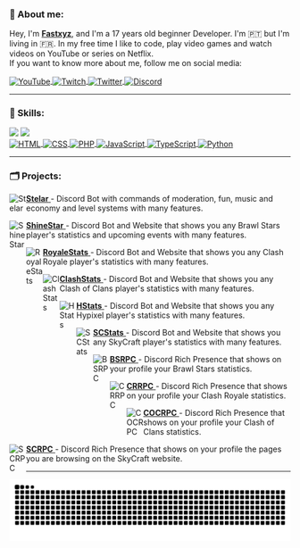### 📄 About me:

Hey, I'm <a target="_blank" href="https://github.com/Fastxyz"><b>Fastxyz</b></a>, and I'm a 17 years old beginner Developer. I'm 🇵🇹 but I'm living in 🇫🇷. In my free time I like to code, play video games and watch videos on YouTube or series on Netflix.
</br>
If you want to know more about me, follow me on social media:

<a target="_blank" href="https://www.youtube.com/c/Fastxyz">
  <img align="center" alt="YouTube" width="30px" src="https://i.imgur.com/LAOZaTt.png">
</a>
<a target="_blank" href="https://twitch.tv/fastxyz">
  <img align="center" alt="Twitch" width="30px" src="https://i.imgur.com/g81bKdb.png">
</a>
<a target="_blank" href="https://twitter.com/FastxyzGG">
  <img align="center" alt="Twitter" width="30px" src="https://i.imgur.com/BqpSjh3.png">
</a>
<a target="_blank" href="https://i.imgur.com/VU5lB6d.png">
  <img align="center" alt="Discord" width="30px" src="https://i.imgur.com/2qnd9nm.png">
</a>

<hr>

### 🚀 Skills:

<div>
  <img height="180em" src="https://github-readme-stats.vercel.app/api?username=Fastxyz&theme=dracula&show_icons=true&include_all_commits=true&count_private=true&show_owner">
  <img height="180em" src="https://github-readme-stats.vercel.app/api/top-langs/?username=Fastxyz&theme=dracula&layout=compact&langs_count=10">
</div>

<a target="_blank" href="https://www.w3schools.com/html">
  <img align="center" alt="HTML" src="https://img.shields.io/badge/HTML5-E34F26?style=for-the-badge&logo=html5&logoColor=white">
</a>

<a target="_blank" href="https://www.w3schools.com/css">
  <img align="center" alt="CSS" src="https://img.shields.io/badge/CSS3-1572B6?style=for-the-badge&logo=css3&logoColor=white">
</a>

<a target="_blank" href="https://www.php.net">
  <img align="center" alt="PHP" src="https://img.shields.io/badge/PHP-777BB4?style=for-the-badge&logo=php&logoColor=white">
</a>

<a target="_blank" href="https://www.javascript.com">
  <img align="center" alt="JavaScript" src="https://img.shields.io/badge/JavaScript-F7DF1E?style=for-the-badge&logo=javascript&logoColor=black">
</a>

<a target="_blank" href="https://www.typescriptlang.org/">
  <img align="center" alt="TypeScript" src="https://img.shields.io/badge/TypeScript-007ACC?style=for-the-badge&logo=typescript&logoColor=white">
</a>

<a target="_blank" href="https://www.python.org/">
  <img align="center" alt="Python" src="https://img.shields.io/badge/Python-3776AB?style=for-the-badge&logo=python&logoColor=white">
</a>

<hr>

### 🗂 Projects:

<a target="_blank" href="https://github.com/Fastxyz/Stelar"> <b>Stelar</b>
  <img align="left" alt="Stelar" width="30px" src="https://i.imgur.com/opmWmYA.jpg">
</a> - Discord Bot with commands of moderation, fun, music and economy and level systems with many features.

<a target="_blank" href="https://github.com/Fastxyz/ShineStar"> <b>ShineStar</b>
  <img align="left" alt="ShineStar" width="30px" src="https://i.imgur.com/LrUlHL5.png">
</a> - Discord Bot and Website that shows you any Brawl Stars player's statistics and upcoming events with many features.

<a target="_blank" href="https://github.com/Fastxyz/RoyaleStats"> <b>RoyaleStats</b>
  <img align="left" alt="RoyaleStats" width="30px" src="https://i.imgur.com/aIq8zVt.png">
</a> - Discord Bot and Website that shows you any Clash Royale player's statistics with many features.

<a target="_blank" href="https://github.com/Fastxyz/ClashStats"> <b>ClashStats</b>
  <img align="left" alt="ClashStats" width="30px" src="https://i.imgur.com/BJpmPPk.png">
</a> - Discord Bot and Website that shows you any Clash of Clans player's statistics with many features.

<a target="_blank" href="https://github.com/Fastxyz/HStats"> <b>HStats</b>
  <img align="left" alt="HStats" width="30px" src="https://i.imgur.com/G8nLp9k.png">
</a> - Discord Bot and Website that shows you any Hypixel player's statistics with many features.

<a target="_blank" href="https://github.com/Fastxyz/SCStats"> <b>SCStats</b>
  <img align="left" alt="SCStats" width="30px" src="https://i.imgur.com/9Mw8U6t.png">
</a> - Discord Bot and Website that shows you any SkyCraft player's statistics with many features.

<a target="_blank" href="https://github.com/Fastxyz/BSRPC"> <b>BSRPC</b>
  <img align="left" alt="BSRPC" width="30px" src="https://i.imgur.com/LrUlHL5.png">
</a> - Discord Rich Presence that shows on your profile your Brawl Stars statistics.

<a target="_blank" href="https://github.com/Fastxyz/CRRPC"> <b>CRRPC</b>
  <img align="left" alt="CRRPC" width="30px" src="https://i.imgur.com/aIq8zVt.png">
</a> - Discord Rich Presence that shows on your profile your Clash Royale statistics.

<a target="_blank" href="https://github.com/Fastxyz/COCRPC"> <b>COCRPC</b>
  <img align="left" alt="COCRPC" width="30px" src="https://i.imgur.com/BJpmPPk.png">
</a> - Discord Rich Presence that shows on your profile your Clash of Clans statistics.

<a target="_blank" href="https://github.com/Fastxyz/SCRPC"> <b>SCRPC</b>
  <img align="left" alt="SCRPC" width="30px" src="https://i.imgur.com/9Mw8U6t.png">
</a> - Discord Rich Presence that shows on your profile the pages you are browsing on the SkyCraft website.

<hr>

![Snake](https://github.com/Fastxyz/Fastxyz/blob/output/github-contribution-grid-snake.svg)
